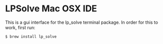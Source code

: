 # LPSolve Mac OSX IDE

This is a gui interface for the lp_solve terminal package. In order for this to work, first run:

```
$ brew install lp_solve
```
